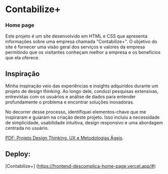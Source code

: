 
# Contabilize+ 
### Home page

Este projeto é um site desenvolvido em HTML e CSS que apresenta informações sobre uma empresa chamada "Contabilize+". O objetivo do site é fornecer uma visão geral dos serviços e valores da empresa permitindo que os visitantes conheçam melhor a empresa e os benefícios que ela oferece.

## Inspiração
Minha inspiração veio das experiências e insights adquiridos durante um projeto de design thinking. Ao longo dele, conduzi pesquisas extensivas, entrevistas com os usuários e análise de dados para entender profundamente o problema e encontrar soluções inovadoras. 

No decorrer desse processo, identifiquei elementos-chave que me inspiraram e guiaram na criação deste projeto. Isso incluiu a necessidade de simplicidade, usabilidade intuitiva, design responsivo e uma abordagem centrada no usuário.

[PDF: 
Projeto Design Thinking, UX e Metodologias Ágeis](https://www.dropbox.com/s/ny7wkcknzk1tsi7/Projeto%20Design%20Thinking%2C%20UX%20e%20Metodologias%20%C3%81geis.pdf?dl=0).

## Deploy:
[Contabilize+] (https://frontend-descomplica-home-page.vercel.app/#)

